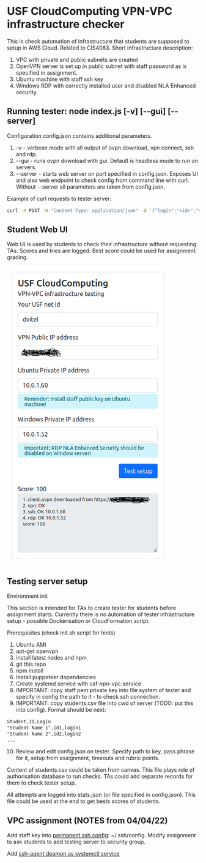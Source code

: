 # USF CloudComputing VPN-VPC infrastructure checker 

This is check automation of infrastructure that students are supposed to setup in AWS Cloud. Related to CIS4083. 
Short infrastructure description: 

1. VPC with private and public subnets are created 
2. OpenVPN server is set up in public subnet with staff password as is specified in assignment. 
3. Ubuntu machine with staff ssh key 
4. Windows RDP with correctly installed user and disabled NLA Enhanced security. 

## Running tester: node index.js [-v] [--gui] [--server]
Configuration config.json contains additional parameters. 
1.  -v - verbose mode with all output of ovpn download, vpn connect, ssh and rdp. 
2.  --gui - runs ovpn download with gui. Default is headless mode to run on servers. 
3.  --server - starts web server on port specified in config.json. Exposes UI and also web endpoint to check config from command line with curl. Without --server all parameters are taken from config.json. 

Example of curl requests to tester server:
```bash
curl -X POST -H "Content-Type: application/json" -d '{"login":"<id>","vpnServer":"1.2.3.4","sshServer":"10.0.1.60","rdpServer":"10.0.1.52"}' http://localhost:3001/vpn-vpc
```

## Student Web UI

Web UI is used by students to check their infrastructure without requesting TAs. 
Scores and tries are logged. Best score could be used for assignment grading.

![Tester web UI](./vpn-vpc-webui.png)

## Testing server setup 

Environment init 

This section is intended for TAs to create tester for students before assignment starts. 
Currently there is no automation of tester infrastructure setup - possible Dockerisation or CloudFormation script.

Prerequisites (check init.sh script for hints)
1. Ubuntu AMI 
2. apt-get openvpn 
3. install latest nodes and npm 
4. git this repo
5. npm install 
6. Install puppeteer dependencies 
7. Create systemd service with usf-vpn-vpc.service  
8. IMPORTANT: copy staff pem private key into file system of tester and specify in config the path to it - to check ssh connection. 
9. IMPORTANT: copy students.csv file into cwd of server (TODO: put this into config). Format should be next:
```csv 
Student,ID,Login
"Student Name 1",id1,login1
"Student Name 2",id2,login2
...
```
10. Review and edit config.json on tester. Specify path to key, pass phrase for it, setup from assignment, timeouts and rubric points.

Content of students.csv could be taken from canvas. This file plays role of authorisation database to run checks. TAs could add separate records for them to check tester setup.

All attempts are logged into stats.json (or file specified in config.json). This file could be used at the end to get bests scores of students. 

## VPC assignment (NOTES from 04/04/22)

Add staff key into [permanent ssh config](https://stackoverflow.com/questions/3466626/how-to-permanently-add-a-private-key-with-ssh-add-on-ubuntu): ~/.ssh/config. Modify assignment to  ask students to add testing server to security group.

Add [ssh-agent deamon as systemctl service](https://gist.github.com/magnetikonline/b6255da90606fe9c5c25d3333c98c90d)